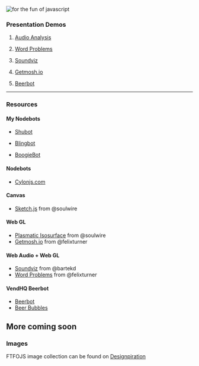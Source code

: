 ![for the fun of javascript](https://cloud.githubusercontent.com/assets/1064684/7306797/1cfb06a0-ea5c-11e4-9305-f9b4732bd20f.png)


### Presentation Demos

1. <a href="http://www.airtightinteractive.com/demos/js/uberviz/audioanalysis/" target="_blank">Audio Analysis</a>

2. <a href="http://www.airtightinteractive.com/demos/js/uberviz/wordproblems/" target="_blank">Word Problems</a>

3. <a href="http://all.toolprototype.com/soundviz/" target="_blank">Soundviz</a>

4. <a href="http://getmosh.io" target="_blank">Getmosh.io</a>

5. <a href="http://beerbot.sys.vendhq.com/" target="_blank">Beerbot</a>

________

### Resources

#### My Nodebots

- <a href="https://github.com/sehsarah/shubot" target="_blank">Shubot</a>

- <a href="https://github.com/sehsarah/blingbot" target="_blank">Blingbot</a>

- <a href="https://github.com/sehsarah/boogie-bot" target="_blank">BoogieBot</a>

#### Nodebots

- <a href="http://cylonjs.com" target="_blank">Cylonjs.com</a>

#### Canvas

- <a href="http://soulwire.github.io/sketch.js/" target="_blank">Sketch.js</a> from @soulwire

#### Web GL

- <a href="http://soulwire.github.io/Plasmatic-Isosurface/" target="_blank">Plasmatic Isosurface</a> from @soulwire
- <a href="http://getmosh.io" target="_blank">Getmosh.io</a> from @felixturner

#### Web Audio + Web GL

- <a href="http://all.toolprototype.com/soundviz/" target="_blank">Soundviz</a> from @bartekd
- <a href="http://www.airtightinteractive.com/demos/js/uberviz/wordproblems/" target="_blank">Word Problems</a> from @felixturner

#### VendHQ Beerbot

- <a href="http://beerbot.sys.vendhq.com" target="_blank">Beerbot</a>
- <a href="https://github.com/sehsarah/beer-bubbles" target="_blank">Beer Bubbles</a>


## More coming soon


### Images

FTFOJS image collection can be found on <a href="http://designspiration.net/sehsarah/ftfojs/" target="_blank">Designpiration</a>

